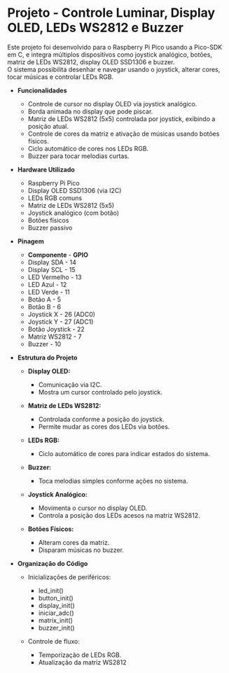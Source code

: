 # Projeto - Controle Luminar, Display OLED, LEDs WS2812 e Buzzer

Este projeto foi desenvolvido para o Raspberry Pi Pico usando a Pico-SDK em C, e integra múltiplos dispositivos como joystick analógico, botões, matriz de LEDs WS2812, display OLED SSD1306 e buzzer.  
O sistema possibilita desenhar e navegar usando o joystick, alterar cores, tocar músicas e controlar LEDs RGB.

* **Funcionalidades**
    * Controle de cursor no display OLED via joystick analógico.
    * Borda animada no display que pode piscar.
    * Matriz de LEDs WS2812 (5x5) controlada por joystick, exibindo a posição atual.
    * Controle de cores da matriz e ativação de músicas usando botões físicos.
    * Ciclo automático de cores nos LEDs RGB.
    * Buzzer para tocar melodias curtas.

* **Hardware Utilizado**
    * Raspberry Pi Pico
    * Display OLED SSD1306 (via I2C)
    * LEDs RGB comuns
    * Matriz de LEDs WS2812 (5x5)
    * Joystick analógico (com botão)
    * Botões físicos
    * Buzzer passivo

* **Pinagem**
    * **Componente** - **GPIO**
    * Display SDA - 14
    * Display SCL - 15
    * LED Vermelho - 13
    * LED Azul - 12
    * LED Verde - 11
    * Botão A - 5
    * Botão B - 6
    * Joystick X - 26 (ADC0)
    * Joystick Y - 27 (ADC1)
    * Botão Joystick - 22
    * Matriz WS2812 - 7
    * Buzzer - 10

* **Estrutura do Projeto**
    * **Display OLED:**
      * Comunicação via I2C.
      * Mostra um cursor controlado pelo joystick.

    * **Matriz de LEDs WS2812:**
      * Controlada conforme a posição do joystick.
      * Permite mudar as cores dos LEDs via botões.
    
    * **LEDs RGB:**
      * Ciclo automático de cores para indicar estados do sistema.
    
    * **Buzzer:**
      * Toca melodias simples conforme ações no sistema.

    * **Joystick Analógico:**
      * Movimenta o cursor no display OLED.
      * Controla a posição dos LEDs acesos na matriz WS2812.
    
    * **Botões Físicos:**
      * Alteram cores da matriz.
      * Disparam músicas no buzzer.

* **Organização do Código**
  * Inicializações de periféricos:
    * led_init()
    * button_init()
    * display_init()
    * iniciar_adc()
    * matrix_init()
    * buzzer_init()

  * Controle de fluxo:
    * Temporização de LEDs RGB.
    * Atualização da matriz WS2812
